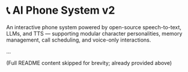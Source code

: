 # 📞 AI Phone System v2

An interactive phone system powered by open-source speech-to-text, LLMs, and TTS — supporting modular character personalities, memory management, call scheduling, and voice-only interactions.

...

(Full README content skipped for brevity; already provided above)
